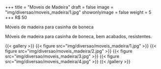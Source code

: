 +++
title = "Moveis de Madeira"
draft = false
image = "img/diversao/moveis_madeira/1.jpg"
showonlyimage = false
weight = 5
+++
<span class="price">R$ 50</span>

Móveis de madeira para casinha de boneca
<!--more-->

Móveis de madeira para casinha de boneca, bem acabados, resistentes.

{{< gallery >}}
{{< figure src="img/diversao/moveis_madeira/1.jpg" >}}
{{< figure src="img/diversao/moveis_madeira/2.jpg" >}}
{{< figure src="img/diversao/moveis_madeira/3.jpg" >}}
{{< figure src="img/diversao/moveis_madeira/4.jpg" >}}
{{< /gallery >}}